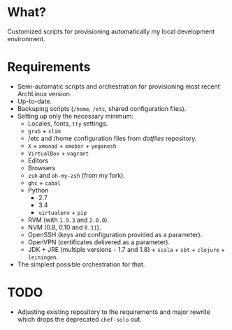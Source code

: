 # What?

Customized scripts for provisioning automatically my local development environment.

# Requirements

- Semi-automatic scripts and orchestration for provisioning most recent ArchLinux version.
- Up-to-date.
- Backuping scripts (`/home`, `/etc`, shared configuration files).
- Setting up only the necessary minimum:
  - Locales, fonts, `tty` settings.
  - `grub` + `slim`
  - /etc and /home configuration files from *dotfiles* repository.
  - `X` + `xmonad` + `xmobar` + `yeganesh`
  - `VirtualBox` + `vagrant`
  - Editors
  - Browsers
  - `zsh` and `oh-my-zsh` (from my fork).
  - `ghc` + `cabal`
  - Python
    - 2.7
    - 3.4
    - `virtualenv` + `pip`
  - RVM (with `1.9.3` and `2.0.0`).
  - NVM (0.8, 0.10 and `0.11`).
  - OpenSSH (keys and configuration provided as a parameter).
  - OpenVPN (certificates delivered as a parameter).
  - JDK + JRE (multiple versions - 1.7 and 1.8) + `scala` + `sbt` + `clojure` + `leiningen`.
- The simplest possible orchestration for that.

# TODO

- Adjusting existing repository to the requirements and major rewrite which drops the deprecated `chef-solo` out.

